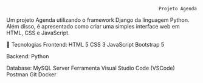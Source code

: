                                                             Projeto Agenda
Um projeto Agenda utilizando o framework Django da linguagem Python. Além disso, é apresentado como criar uma simples interface web em HTML, CSS e JavaScript.

🚀 Tecnologias Frontend: HTML 5 CSS 3 JavaScript Bootstrap 5

Backend: Python

Database: MySQL Server Ferramenta Visual Studio Code (VSCode) Postman Git Docker
